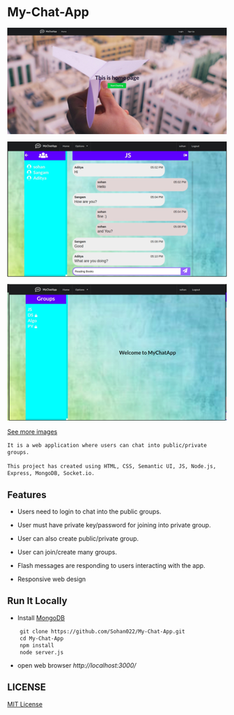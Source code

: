 # My-Chat-App

<kbd>![alt text](https://github.com/Sohan022/My-Chat-App/blob/master/Demo/Landing_Page.jpg)</kbd>

<kbd>![alt text](https://github.com/Sohan022/My-Chat-App/blob/master/Demo/chat.jpg)</kbd>

<kbd>![alt text](https://github.com/Sohan022/My-Chat-App/blob/master/Demo/all_group.jpg)</kbd>

[See more images](https://github.com/Sohan022/My-Chat-App/blob/master/Demo)

```
It is a web application where users can chat into public/private groups.

This project has created using HTML, CSS, Semantic UI, JS, Node.js, Express, MongoDB, Socket.io.
```

## Features

 * Users need to login to chat into the public groups.
 
 * User must have private key/password for joining into private group.
 
 * User can also create public/private group.
 
 * User can join/create many groups.
 
 * Flash messages are responding to users interacting with the app.
 
 * Responsive web design
 
 ## Run It Locally
 
 * Install [MongoDB](https://www.mongodb.com/)
 
```
    git clone https://github.com/Sohan022/My-Chat-App.git
    cd My-Chat-App
    npm install
    node server.js
```
* open web browser *http://localhost:3000/*

## LICENSE

[MIT License](https://github.com/Sohan022/My-Chat-App/blob/master/LICENSE.md)




